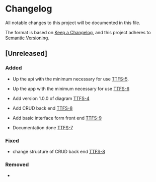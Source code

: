 # Changelog

All notable changes to this project will be documented in this file.

The format is based on [Keep a Changelog](https://keepachangelog.com/en/1.0.0/),
and this project adheres to [Semantic Versioning](https://semver.org/spec/v2.0.0.html).

## [Unreleased]

### Added

- Up the api with the minimum necessary for use [TTFS-5](https://guilhermetelesdev.atlassian.net/browse/TTFS-5).

- Up the app with the minimum necessary for use [TTFS-6](https://guilhermetelesdev.atlassian.net/browse/TTFS-6)

- Add version 1.0.0 of diagram [TTFS-4](https://guilhermetelesdev.atlassian.net/browse/TTFS-4)

- Add CRUD back end [TTFS-8](https://guilhermetelesdev.atlassian.net/browse/TTFS-8)

- Add basic interface form front end [TTFS-9](https://guilhermetelesdev.atlassian.net/browse/TTFS-9)

- Documentation done [TTFS-7](https://guilhermetelesdev.atlassian.net/browse/TTFS-7)

### Fixed

- change structure of CRUD back end [TTFS-8](https://guilhermetelesdev.atlassian.net/browse/TTFS-8)

### Removed

- 